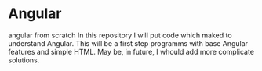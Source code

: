 # Angular
angular from scratch
In this repository I will put code which maked to understand Angular.
This will be a first step programms with base Angular features and simple HTML.
May be, in future, I whould add more complicate solutions.
